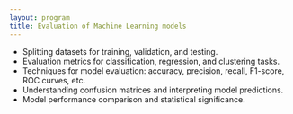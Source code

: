 ```yaml
---
layout: program
title: Evaluation of Machine Learning models
---
```

- Splitting datasets for training, validation, and testing.
- Evaluation metrics for classification, regression, and clustering tasks.
- Techniques for model evaluation: accuracy, precision, recall, F1-score, ROC curves, etc.
- Understanding confusion matrices and interpreting model predictions.
- Model performance comparison and statistical significance.
